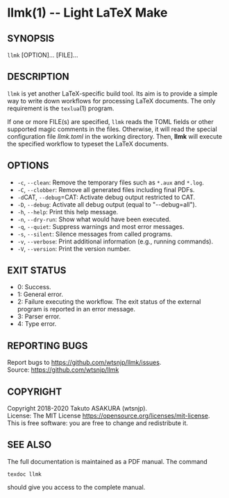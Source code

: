 # llmk(1) -- Light LaTeX Make

## SYNOPSIS

`llmk` [OPTION]... [FILE]...

## DESCRIPTION

`llmk` is yet another LaTeX-specific build tool. Its aim is to provide a simple way to write down workflows for processing LaTeX documents. The only requirement is the `texlua`(1) program.

If one or more FILE(s) are specified, `llmk` reads the TOML fields or other supported magic comments in the files. Otherwise, it will read the special configuration file _llmk.toml_ in the working directory. Then, **llmk** will execute the specified workflow to typeset the LaTeX documents.

## OPTIONS

* `-c`, `--clean`:
  Remove the temporary files such as `*.aux` and `*.log`.
* `-C`, `--clobber`:
  Remove all generated files including final PDFs.
* `-d`CAT, `--debug`=CAT:
  Activate debug output restricted to CAT.
* `-D`, `--debug`:
  Activate all debug output (equal to "--debug=all").
* `-h`, `--help`:
  Print this help message.
* `-n`, `--dry-run`:
  Show what would have been executed.
* `-q`, `--quiet`:
  Suppress warnings and most error messages.
* `-s`, `--silent`:
  Silence messages from called programs.
* `-v`, `--verbose`:
  Print additional information (e.g., running commands).
* `-V`, `--version`:
  Print the version number.

## EXIT STATUS

* 0:
  Success.
* 1:
  General error.
* 2:
  Failure executing the workflow. The exit status of the external program is reported in an error message.
* 3:
  Parser error.
* 4:
  Type error.

## REPORTING BUGS

Report bugs to <https://github.com/wtsnjp/llmk/issues>.  
Source: <https://github.com/wtsnjp/llmk>

## COPYRIGHT

Copyright 2018-2020 Takuto ASAKURA (wtsnjp).  
License: The MIT License <https://opensource.org/licenses/mit-license>.  
This is free software: you are free to change and redistribute it.

## SEE ALSO

The full documentation is maintained as a PDF manual. The command

```
texdoc llmk
```

should give you access to the complete manual.
